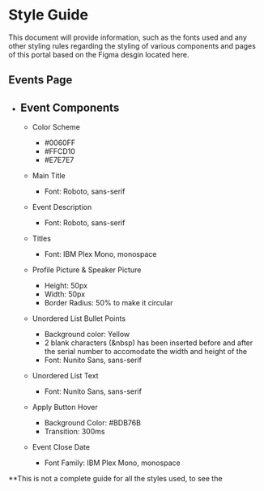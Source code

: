 # Style Guide

This document will provide information, such as the fonts used and any other styling rules regarding the styling of various components and pages of this portal based on the Figma desgin located here.

## Events Page

- ## Event Components
  - Color Scheme
    - #0060FF
    - #FFCD10
    - #E7E7E7
  
  - Main Title
    - Font: Roboto, sans-serif
    
  - Event Description
    - Font: Roboto, sans-serif
    
  - Titles
    - Font: IBM Plex Mono, monospace
    
  - Profile Picture & Speaker Picture
    - Height: 50px
    - Width: 50px
    - Border Radius: 50% to make it circular
    
  - Unordered List Bullet Points
    - Background color: Yellow
    - 2 blank characters (&nbsp) has been inserted before and after the serial number to accomodate the width and height of the <span>
    - Font: Nunito Sans, sans-serif
    
  - Unordered List Text
    - Font: Nunito Sans, sans-serif
    
  - Apply Button Hover
    - Background Color: #BDB76B
    - Transition: 300ms
  
  - Event Close Date
    - Font Family: IBM Plex Mono, monospace
  
  
**This is not a complete guide for all the styles used, to see the 